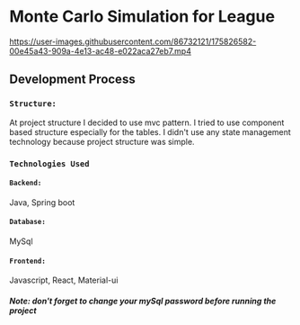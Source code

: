 # Monte Carlo Simulation for League


https://user-images.githubusercontent.com/86732121/175826582-00e45a43-909a-4e13-ac48-e022aca27eb7.mp4

## Development Process

### `Structure: `
At project structure I decided to use mvc pattern. I tried to use component based structure especially for the tables. I didn't use any state management technology because project structure was simple.

### `Technologies Used `

#### `Backend: `
Java, Spring boot

#### `Database: `
MySql

#### `Frontend: `
Javascript, React, Material-ui

##### Note: don't forget to change your mySql password before running the project
